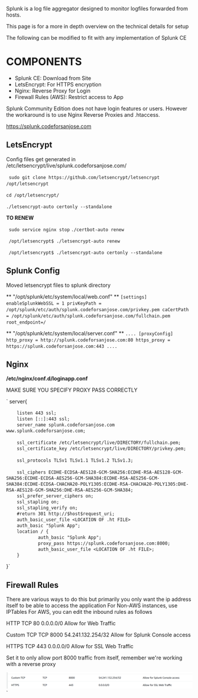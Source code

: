 Splunk is a log file aggregator designed to monitor logfiles forwarded from hosts. 

This page is for a more in depth overview on the technical details for setup

The following can be modified to fit with any implementation of Splunk CE

# COMPONENTS
+ Splunk CE: Download from Site
+ LetsEncrypt: For HTTPS encryption
+ Nginx: Reverse Proxy for Login
+ Firewall Rules (AWS): Restrict access to App

Splunk Community Edition does not have login features or users. However the workaround is to use Nginx Reverse Proxies and .htaccess. 

https://splunk.codeforsanjose.com

## LetsEncrypt

Config files get generated in /etc/letsencrypt/live/splunk.codeforsanjose.com/

` sudo git clone https://github.com/letsencrypt/letsencrypt /opt/letsencrypt`

` cd /opt/letsencrypt/ `

` ./letsencrypt-auto certonly --standalone `

**TO RENEW**

` sudo service nginx stop`
` ./certbot-auto renew `

` /opt/letsencrypt$ ./letsencrypt-auto renew`

` /opt/letsencrypt$ ./letsencrypt-auto certonly --standalone`

## Splunk Config
Moved letsencrypt files to splunk directory

** "/opt/splunk/etc/system/local/web.conf" ** 
`[settings]
enableSplunkWebSSL = 1
privKeyPath = /opt/splunk/etc/auth/splunk.codeforsanjose.com/privkey.pem
caCertPath = /opt/splunk/etc/auth/splunk.codeforsanjose.com/fullchain.pem
root_endpoint=/ `


** "/opt/splunk/etc/system/local/server.conf" **
` ....
[proxyConfig]
http_proxy = http://splunk.codeforsanjose.com:80
https_proxy = https://splunk.codeforsanjose.com:443 ....
`


## Nginx 

**/etc/nginx/conf.d/loginapp.conf**

MAKE SURE YOU SPECIFY PROXY PASS CORRECTLY
	
` server{

        listen 443 ssl;
        listen [::]:443 ssl;
        server_name splunk.codeforsanjose.com www.splunk.codeforsanjose.com;

        ssl_certificate /etc/letsencrypt/live/DIRECTORY/fullchain.pem;
        ssl_certificate_key /etc/letsencrypt/live/DIRECTORY/privkey.pem;

        ssl_protocols TLSv1 TLSv1.1 TLSv1.2 TLSv1.3;

        ssl_ciphers ECDHE-ECDSA-AES128-GCM-SHA256:ECDHE-RSA-AES128-GCM-SHA256:ECDHE-ECDSA-AES256-GCM-SHA384:ECDHE-RSA-AES256-GCM-SHA384:ECDHE-ECDSA-CHACHA20-POLY1305:ECDHE-RSA-CHACHA20-POLY1305:DHE-RSA-AES128-GCM-SHA256:DHE-RSA-AES256-GCM-SHA384;
        ssl_prefer_server_ciphers on;
        ssl_stapling on;
        ssl_stapling_verify on;
        #return 301 http://$host$request_uri;
        auth_basic_user_file <LOCATION OF .ht FILE>
        auth_basic "Splunk App";
        location / {
                auth_basic "Splunk App";
                proxy_pass https://splunk.codeforsanjose.com:8000;
                auth_basic_user_file <LOCATION OF .ht FILE>;
        }
}`


## Firewall Rules

There are various ways to do this but primarily you only want the ip address itself to be able to access the application 
For Non-AWS instances, use IPTables
For AWS, you can edit the inbound rules as follows

HTTP	TCP	80	0.0.0.0/0	Allow for Web Traffic

Custom TCP	TCP	8000	54.241.132.254/32	Allow for Splunk Console access

HTTPS	TCP	443	0.0.0.0/0	Allow for SSL Web Traffic

Set it to only allow port 8000 traffic from itself, remember we're working with a reverse proxy


![FW](/splunk/Splunk-aws-fw-rules.png)
`
